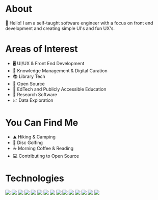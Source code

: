 # About

👋 Hello! I am a self-taught software engineer with a focus on front end development and creating simple UI's and fun UX's.

# Areas of Interest

- 🖥️ UI/UX & Front End Development
- 🧠 Knowledge Management & Digital Curation
- 📚 Library Tech
- 💾 Open Source
- 📖 EdTech and Publicly Accessible Education
- 🔬 Research Software
- 📈 Data Exploration

# You Can Find Me
- ⛰️ Hiking & Camping
- 🥏 Disc Golfing
- ☕ Morning Coffee & Reading
- 💻 Contributing to Open Source

# Technologies
![](https://img.shields.io/badge/Editor-Visual_Studio_Code-informational?style=flat&logo=visual-studio-code&logoColor=white&color=#47A248)
![](https://img.shields.io/badge/Code-JavaScript-informational?style=flat&logo=javascript&logoColor=white&color=#47A248)
![](https://img.shields.io/badge/Code-TypeScript-informational?style=flat&logo=typescript&logoColor=white&color=#47A248)
![](https://img.shields.io/badge/Code-React-informational?style=flat&logo=React&logoColor=white&color=#47A248)
![](https://img.shields.io/badge/Code-Vue-informational?style=flat&logo=vuedotjs&logoColor=white&color=#47A248)
![](https://img.shields.io/badge/Code-HTML-informational?style=flat&logo=html5&logoColor=white&color=#47A248)
![](https://img.shields.io/badge/Code-CSS-informational?style=flat&logo=css3&logoColor=white&color=#47A248)
![](https://img.shields.io/badge/Framework-NextJS-informational?style=flat&logo=nextdotjs&logoColor=white&color=#47A248)
![](https://img.shields.io/badge/Framework-TailwindCSS-informational?style=flat&logo=tailwindcss&logoColor=white&color=#47A248)
![](https://img.shields.io/badge/DB-MongoDB-informational?style=flat&logo=mongodb&logoColor=white&color=#47A248)
![](https://img.shields.io/badge/Tools-Docker-informational?style=flat&logo=docker&logoColor=white&color=#47A248)
![](https://img.shields.io/badge/Tools-Git-informational?style=flat&logo=git&logoColor=white&color=#47A248)
![](https://img.shields.io/badge/Testing-Jest-informational?style=flat&logo=jest&logoColor=white&color=#47A248)
![](https://img.shields.io/badge/Testing-Cypress-informational?style=flat&logo=cypress&logoColor=white&color=#47A248)
![](https://img.shields.io/badge/Code-Python-informational?style=flat&logo=python&logoColor=white&color=#47A248)

<!--
**nguernse/nguernse** is a ✨ _special_ ✨ repository because its `README.md` (this file) appears on your GitHub profile.

Here are some ideas to get you started:

- 🔭 I’m currently working on ...
- 🌱 I’m currently learning ...
- 👯 I’m looking to collaborate on ...
- 🤔 I’m looking for help with ...
- 💬 Ask me about ...
- 📫 How to reach me: ...
- 😄 Pronouns: ...
- ⚡ Fun fact: ...
-->
